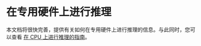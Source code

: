 <!-- 版权所有 2022 年 HuggingFace 团队保留所有权利。
根据 Apache 许可证，版本 2.0（"许可证"），您不得使用此文件，除非符合许可证。您可以在以下位置获取许可证的副本
http://www.apache.org/licenses/LICENSE-2.0
除非适用法律要求或书面同意，根据许可证分发的软件以 "按原样" 的方式分发，不附带任何形式的保证或条件。请参阅许可证的条款。
⚠️ 请注意，此文件是 Markdown 格式，但包含特定于我们文档构建器（类似于 MDX）的语法，可能无法在您的 Markdown 查看器中正确显示。
-->
# 在专用硬件上进行推理

本文档将很快完善，提供有关如何在专用硬件上进行推理的信息。与此同时，您可以查看 [在 CPU 上进行推理的指南](perf_infer_cpu)。